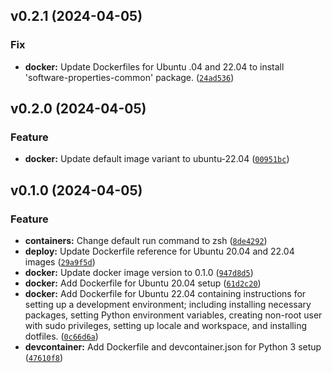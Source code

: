 <!--next-version-placeholder-->

## v0.2.1 (2024-04-05)

### Fix

* **docker:** Update Dockerfiles for Ubuntu .04 and 22.04 to install 'software-properties-common' package. ([`24ad536`](https://github.com/entelecheia/dev-containers/commit/24ad536223d92ffb5cf48a877ac715755306d116))

## v0.2.0 (2024-04-05)

### Feature

* **docker:** Update default image variant to ubuntu-22.04 ([`00951bc`](https://github.com/entelecheia/dev-containers/commit/00951bcfe91f7de7ad7cfc620bfe44533e2a5590))

## v0.1.0 (2024-04-05)

### Feature

* **containers:** Change default run command to zsh ([`8de4292`](https://github.com/entelecheia/dev-containers/commit/8de4292d4198066d471eca2a06541a1ff347679a))
* **deploy:** Update Dockerfile reference for Ubuntu 20.04 and 22.04 images ([`29a9f5d`](https://github.com/entelecheia/dev-containers/commit/29a9f5d525510d06eb99db1d894cd35ea310bdec))
* **docker:** Update docker image version to 0.1.0 ([`947d8d5`](https://github.com/entelecheia/dev-containers/commit/947d8d5e228fb81dd98c6a6260cd09e2dc873fd9))
* **docker:** Add Dockerfile for Ubuntu 20.04 setup ([`61d2c20`](https://github.com/entelecheia/dev-containers/commit/61d2c202b6d43c529ba9b50e6dbdd7d1883f80a4))
* **docker:** Add Dockerfile for Ubuntu 22.04 containing instructions for setting up a development environment; including installing necessary packages, setting Python environment variables, creating non-root user with sudo privileges, setting up locale and workspace, and installing dotfiles. ([`0c66d6a`](https://github.com/entelecheia/dev-containers/commit/0c66d6a10ee973be2c972de9c1f65580816f940a))
* **devcontainer:** Add Dockerfile and devcontainer.json for Python 3 setup ([`47610f8`](https://github.com/entelecheia/dev-containers/commit/47610f8d2aaaff814c70e2fadf7e213ae2794ef0))
